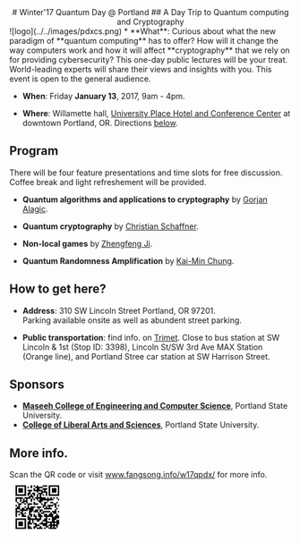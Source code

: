 <center>
#  Winter'17 Quantum Day @ Portland
## A Day Trip to Quantum computing and Cryptography
</center> ![logo](../../images/pdxcs.png)
*   **What**: Curious about what the new paradigm of **quantum computing** has to offer? How will it change the way computers work and how it will affect **cryptography** that we rely on for providing cybersecurity? This one-day public lectures will be your treat. World-leading experts will share their views and insights with you. This event is open to the general audience. 

*   **When**: Friday **January 13**, 2017, 9am - 4pm. 

*   **Where**: Willamette hall, [University Place Hotel and Conference
    Center](http://www.uplacehotel.com/contact-us/) at downtown Portland, OR. Directions [below](#direction).

## Program 
There will be four feature presentations and time slots for free discussion. Coffee break and light refreshement will be provided.

*  **Quantum algorithms and applications to cryptography** by [Gorjan Alagic](http://www.alagic.org/).

*  **Quantum cryptography** by [Christian Schaffner](http://homepages.cwi.nl/~schaffne/). 

*  **Non-local games** by [Zhengfeng Ji](). 

*  **Quantum Randomness Amplification** by [Kai-Min Chung](http://www.iis.sinica.edu.tw/~kmchung/). 

<!--- *   **Organizers**: 
    * [Fang Song](http://www.fangsong.info), Computer Sciecne Department, Portland State University.  -->
## <a name="direction"></a>How to get here?

*  **Address**: 310 SW Lincoln Street Portland, OR 97201. <br> Parking
available onsite as well as abundent street parking.

*  **Public transportation**: find
   info. on [Trimet](http://trimet.org/#/planner). Close to bus
   station at SW Lincoln & 1st (Stop ID: 3398), Lincoln St/SW 3rd Ave
   MAX Station (Orange line), and Portland Stree car station at SW
   Harrison Street.

## Sponsors
*  **[Maseeh College of Engineering and Computer Science](https://www.pdx.edu/cecs/)**, Portland State University. 
*  **[College of Liberal Arts and Sciences](https://www.pdx.edu/clas/)**, Portland State University. 

## More info. 
Scan the QR code or visit www.fangsong.info/w17qpdx/ for more info. <img src="./qpdx_qr.jpg" style="width: 100px;"/>
